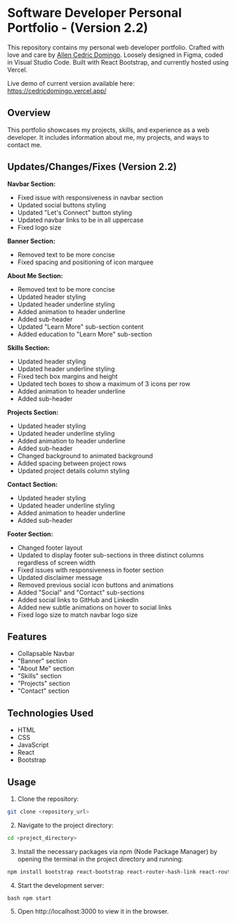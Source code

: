 # Software Developer Personal Portfolio - (Version 2.2)

This repository contains my personal web developer portfolio. Crafted with love and care by [Allen Cedric Domingo](https://github.com/cedricdomingo). Loosely designed in Figma, coded in Visual Studio Code. Built with React Bootstrap, and currently hosted using Vercel.

Live demo of current version available here: https://cedricdomingo.vercel.app/

## Overview

This portfolio showcases my projects, skills, and experience as a web developer. It includes information about me, my projects, and ways to contact me. 

## Updates/Changes/Fixes (Version 2.2)

**Navbar Section:**
- Fixed issue with responsiveness in navbar section
- Updated social buttons styling
- Updated "Let's Connect" button styling
- Updated navbar links to be in all uppercase
- Fixed logo size

**Banner Section:**
- Removed text to be more concise
- Fixed spacing and positioning of icon marquee

**About Me Section:**
- Removed text to be more concise
- Updated header styling
- Updated header underline styling
- Added animation to header underline
- Added sub-header
- Updated "Learn More" sub-section content
- Added education to "Learn More" sub-section

**Skills Section:**
- Updated header styling
- Updated header underline styling
- Fixed tech box margins and height
- Updated tech boxes to show a maximum of 3 icons per row
- Added animation to header underline
- Added sub-header

**Projects Section:** 
- Updated header styling
- Updated header underline styling
- Added animation to header underline
- Added sub-header
- Changed background to animated background
- Added spacing between project rows
- Updated project details column styling

**Contact Section:**
- Updated header styling
- Updated header underline styling
- Added animation to header underline
- Added sub-header

**Footer Section:**
- Changed footer layout
- Updated to display footer sub-sections in three distinct columns regardless of screen width
- Fixed issues with responsiveness in footer section
- Updated disclaimer message
- Removed previous social icon buttons and animations
- Added "Social" and "Contact" sub-sections
- Added social links to GitHub and LinkedIn
- Added new subtle animations on hover to social links
- Fixed logo size to match navbar logo size


## Features

- Collapsable Navbar
- "Banner" section
- "About Me" section
- "Skills" section
- "Projects" section
- "Contact" section

## Technologies Used

- HTML
- CSS
- JavaScript
- React
- Bootstrap

## Usage

1. Clone the repository:
```bash
git clone <repository_url>
```

2. Navigate to the project directory:
```bash
cd <project_directory>
```

3. Install the necessary packages via npm (Node Package Manager) by opening the terminal in the project directory and running:

```bash 
npm install bootstrap react-bootstrap react-router-hash-link react-router-dom react-bootstrap-icons react-multi-carousel animate.css react-on-screen
```

4. Start the development server: 
```
bash npm start
```

5.  Open http://localhost:3000 to view it in the browser.



